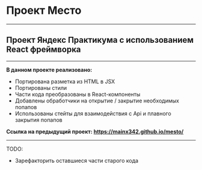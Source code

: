 # Проект Место

---

## Проект Яндекс Практикума с использованием React фреймворка

---

**В данном проекте реализовано:**

- Портирована разметка из HTML в JSX
- Портированы стили
- Части кода преобразованы в React-компоненты
- Добавлены обработчики на открытие / закрытие необходимых попапов
- Использованы стейты для взаимодействия с Api и плавного закрытия попапов

**Ссылка на предыдущий проект: https://mainx342.github.io/mesto/**

---

TODO:

- Зарефакторить оставшиеся части старого кода
